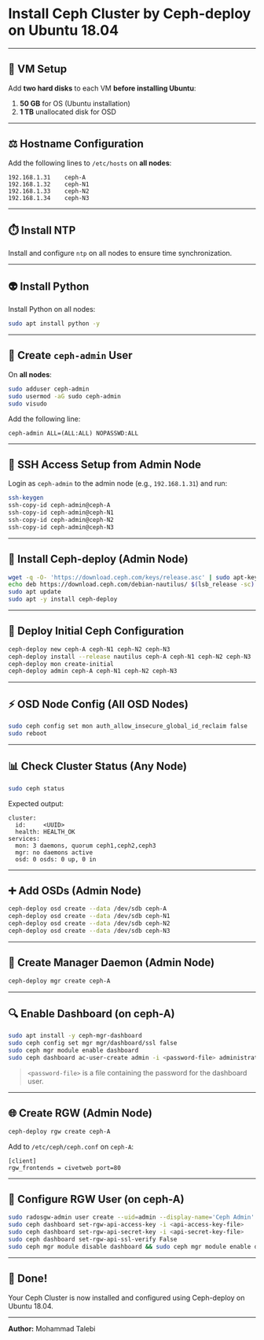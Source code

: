 # Install Ceph Cluster by Ceph-deploy on Ubuntu 18.04

---

## 💼 VM Setup

Add **two hard disks** to each VM **before installing Ubuntu**:
1. **50 GB** for OS (Ubuntu installation)
2. **1 TB** unallocated disk for OSD

---

## ⚖️ Hostname Configuration

Add the following lines to `/etc/hosts` on **all nodes**:

```
192.168.1.31	ceph-A
192.168.1.32	ceph-N1
192.168.1.33	ceph-N2
192.168.1.34	ceph-N3
```

---

## ⏱️ Install NTP

Install and configure `ntp` on all nodes to ensure time synchronization.

---

## 👽 Install Python

Install Python on all nodes:
```bash
sudo apt install python -y
```

---

## 👤 Create `ceph-admin` User

On **all nodes**:
```bash
sudo adduser ceph-admin
sudo usermod -aG sudo ceph-admin
sudo visudo
```
Add the following line:
```
ceph-admin ALL=(ALL:ALL) NOPASSWD:ALL
```

---

## 🔐 SSH Access Setup from Admin Node

Login as `ceph-admin` to the admin node (e.g., `192.168.1.31`) and run:

```bash
ssh-keygen
ssh-copy-id ceph-admin@ceph-A
ssh-copy-id ceph-admin@ceph-N1
ssh-copy-id ceph-admin@ceph-N2
ssh-copy-id ceph-admin@ceph-N3
```

---

## 🚀 Install Ceph-deploy (Admin Node)

```bash
wget -q -O- 'https://download.ceph.com/keys/release.asc' | sudo apt-key add -
echo deb https://download.ceph.com/debian-nautilus/ $(lsb_release -sc) main | sudo tee /etc/apt/sources.list.d/ceph.list
sudo apt update
sudo apt -y install ceph-deploy
```

---

## 🔹 Deploy Initial Ceph Configuration

```bash
ceph-deploy new ceph-A ceph-N1 ceph-N2 ceph-N3
ceph-deploy install --release nautilus ceph-A ceph-N1 ceph-N2 ceph-N3
ceph-deploy mon create-initial
ceph-deploy admin ceph-A ceph-N1 ceph-N2 ceph-N3
```

---

## ⚡ OSD Node Config (All OSD Nodes)

```bash
sudo ceph config set mon auth_allow_insecure_global_id_reclaim false
sudo reboot
```

---

## 📊 Check Cluster Status (Any Node)

```bash
sudo ceph status
```

Expected output:
```
cluster:
  id:     <UUID>
  health: HEALTH_OK
services:
  mon: 3 daemons, quorum ceph1,ceph2,ceph3
  mgr: no daemons active
  osd: 0 osds: 0 up, 0 in
```

---

## ➕ Add OSDs (Admin Node)

```bash
ceph-deploy osd create --data /dev/sdb ceph-A
ceph-deploy osd create --data /dev/sdb ceph-N1
ceph-deploy osd create --data /dev/sdb ceph-N2
ceph-deploy osd create --data /dev/sdb ceph-N3
```

---

## 💾 Create Manager Daemon (Admin Node)

```bash
ceph-deploy mgr create ceph-A
```

---

## 🔍 Enable Dashboard (on ceph-A)

```bash
sudo apt install -y ceph-mgr-dashboard
sudo ceph config set mgr mgr/dashboard/ssl false
sudo ceph mgr module enable dashboard
sudo ceph dashboard ac-user-create admin -i <password-file> administrator
```
> `<password-file>` is a file containing the password for the dashboard user.

---

## 🌐 Create RGW (Admin Node)

```bash
ceph-deploy rgw create ceph-A
```

Add to `/etc/ceph/ceph.conf` on `ceph-A`:
```
[client]
rgw_frontends = civetweb port=80
```

---

## 📂 Configure RGW User (on ceph-A)

```bash
sudo radosgw-admin user create --uid=admin --display-name='Ceph Admin' --system
sudo ceph dashboard set-rgw-api-access-key -i <api-access-key-file>
sudo ceph dashboard set-rgw-api-secret-key -i <api-secret-key-file>
sudo ceph dashboard set-rgw-api-ssl-verify False
sudo ceph mgr module disable dashboard && sudo ceph mgr module enable dashboard
```

---

## 🎉 Done!

Your Ceph Cluster is now installed and configured using Ceph-deploy on Ubuntu 18.04.

---

**Author:** Mohammad Talebi

